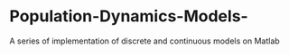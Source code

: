 # Population-Dynamics-Models-
A series of implementation of discrete and continuous models on Matlab
